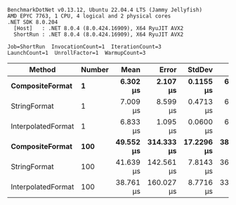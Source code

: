 ```

BenchmarkDotNet v0.13.12, Ubuntu 22.04.4 LTS (Jammy Jellyfish)
AMD EPYC 7763, 1 CPU, 4 logical and 2 physical cores
.NET SDK 8.0.204
  [Host]   : .NET 8.0.4 (8.0.424.16909), X64 RyuJIT AVX2
  ShortRun : .NET 8.0.4 (8.0.424.16909), X64 RyuJIT AVX2

Job=ShortRun  InvocationCount=1  IterationCount=3  
LaunchCount=1  UnrollFactor=1  WarmupCount=3  

```
| Method             | Number | Mean      | Error      | StdDev     | Min       | Max       | Allocated |
|------------------- |------- |----------:|-----------:|-----------:|----------:|----------:|----------:|
| **CompositeFormat**    | **1**      |  **6.302 μs** |   **2.107 μs** |  **0.1155 μs** |  **6.172 μs** |  **6.392 μs** |     **872 B** |
| StringFormat       | 1      |  7.009 μs |   8.599 μs |  0.4713 μs |  6.472 μs |  7.353 μs |     896 B |
| InterpolatedFormat | 1      |  6.833 μs |   1.095 μs |  0.0600 μs |  6.774 μs |  6.894 μs |     872 B |
| **CompositeFormat**    | **100**    | **49.552 μs** | **314.333 μs** | **17.2296 μs** | **38.828 μs** | **69.426 μs** |   **14336 B** |
| StringFormat       | 100    | 41.639 μs | 142.561 μs |  7.8143 μs | 36.850 μs | 50.656 μs |   16736 B |
| InterpolatedFormat | 100    | 38.761 μs | 160.027 μs |  8.7716 μs | 33.487 μs | 48.886 μs |   14336 B |
